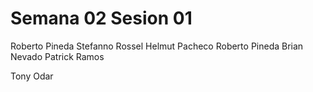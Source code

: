 # Semana 02 Sesion 01

Roberto Pineda
Stefanno Rossel
Helmut Pacheco
Roberto Pineda 
Brian Nevado
Patrick Ramos

Tony Odar